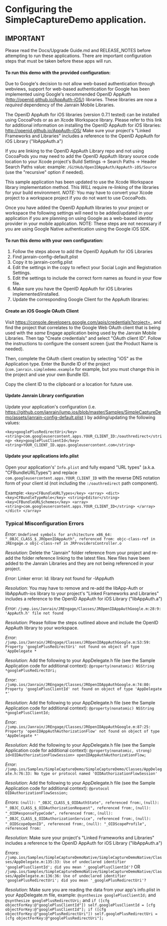 # Configuring the SimpleCaptureDemo application.

## IMPORTANT

Please read the Docs/Upgrade Guide.md and RELEASE_NOTES before attempting to run these applications.  There are important configuration steps that must be taken before these apps will run.

#### To run this demo with the provided configuration:

Due to Google's decision to not allow web-based authentication through webviews, support for web-based authentication for Google has been implemented using Google's recommended OpenID AppAuth (http://openid.github.io/AppAuth-iOS/) libraries.  These libraries are now a *required* dependency of the Janrain Mobile Libraries.

The OpenID AppAuth for iOS libraries (version 0.7.1 tested) can be installed using CocoaPods or as an Xcode Workspace library.  Please refer to this link for additional information on installing the OpenID AppAuth for iOS libraries: http://openid.github.io/AppAuth-iOS/ Make sure your project's "Linked Frameworks and Libraries" includes a reference to the OpenID AppAuth for iOS Library ("libAppAuth.a")

If you are linking to the OpenID AppAuth Library repo and not using CocoaPods you may need to add the OpenID AppAuth library source code location to your Xcode project's Build Settings -> Search Paths -> Header Search Paths value: example: `/GitHub/OpenIDAppAuth/AppAuth-iOS/Source` (use the "recursive" option if needed).

This sample application has been updated to use the Xcode Workspace library implementation method.  This *WILL* require re-linking of the libraries for your build environment. *NOTE:* You may have to convert your Xcode project to a workspace project if you do not want to use CocoaPods.

Once you have added the OpenID AppAuth libraries to your project or workspace the following settings will need to be added/updated in your application if you are planning on using Google as a web-based identity provider in your mobile application.  NOTE: These steps are not necessary if you are using Google Native authentication using the Google iOS SDK.


#### To run this demo with your own configuration:

1. Follow the steps above to add the OpenID AppAuth for iOS Libraries
3. Find janrain-config-default.plist
4. Copy it to janrain-config.plist
5. Edit the settings in the copy to reflect your Social Login and Registration Settings.
6. Edit the settings to include the correct form names as found in your flow file.
7. Make sure you have the OpenID AppAuth for iOS Libraries implemented/installed.
8. Update the corresponding Google Client for the AppAuth libraries:

#### Create an iOS Google OAuth Client

Visit https://console.developers.google.com/apis/credentials?project=_ and find the project that correlates to the Google Web OAuth client that is being used with the *same* Engage application being used by the Janrain Mobile Libraries. Then tap "Create credentials" and select "OAuth client ID".  Follow the instructions to configure the consent screen (just the Product Name is needed).

Then, complete the OAuth client creation by selecting "iOS" as the Application type.  Enter the Bundle ID of the project (`com.janrain.simpledemo.example` for example, but you must change this in the project and use your own Bundle ID).

Copy the client ID to the clipboard or a location for future use.

#### Update Janrain Library configuration
Update your application's configuration (i.e. https://github.com/janrain/jump.ios/blob/master/Samples/SimpleCaptureDemo/assets/janrain-config-default.plist ) by adding/updating the following values:

`<key>googlePlusRedirectUri</key>
<string>com.googleusercontent.apps.YOUR_CLIENT_ID:/oauthredirect</string>
<key>googlePlusClientId</key>
<string>YOUR_CLIENT_ID.apps.googleusercontent.com</string>`

#### Update your applications info.plist
Open your application's' `Info.plist` and fully expand "URL types" (a.k.a. "CFBundleURLTypes") and replace `com.googleusercontent.apps.YOUR_CLIENT_ID` with the reverse DNS notation form of your client id (not including the `:/oauthredirect` path component).

Example:
`<key>CFBundleURLTypes</key>
    <array>
        <dict>
        <key>CFBundleTypeRole</key>
        <string>Editor</string>
        <key>CFBundleURLSchemes</key>
        <array>
            <string>com.googleusercontent.apps.YOUR_CLIENT_ID</string>
        </array>
        </dict>
</array>
`

### Typical Misconfiguration Errors 

*Error*:
`Undefined symbols for architecture x86_64:
"_OBJC_CLASS_$_JROpenIDAppAuth", referenced from:
objc-class-ref in JREngage.o
objc-class-ref in JRProvidersController.o`

*Resolution*: Delete the "Janrain" folder reference from your project and re-add the folder reference linking to the latest files.  New files have been added to the Janrain Libraries and they are not being referenced in your project.

*Error*:
Linker error: ld: library not found for -lAppAuth

*Resolution*: You may have to remove and re-add the libApp-Auth or libAppAuth-ios library to your project's "Linked Frameworks and Libraries" includes a reference to the OpenID AppAuth for iOS Library ("libAppAuth.a")

*Error*:
`/jump.ios/Janrain/JREngage/Classes/JROpenIDAppAuthGoogle.m:28:9: 'AppAuth.h' file not found`

*Resolution*: Please follow the steps outlined above and include the OpenID AppAuth library to your workspace.

*Error*:
`/jump.ios/Janrain/JREngage/Classes/JROpenIDAppAuthGoogle.m:53:59: Property 'googlePlusRedirectUri' not found on object of type 'AppDelegate *`

*Resolution*: Add the following to your AppDelegate.h file (see the Sample Application code for additional context):
`@property(nonatomic) NSString *googlePlusRedirectUri;`


*Error*:
`/jump.ios/Janrain/JREngage/Classes/JROpenIDAppAuthGoogle.m:74:80: Property 'googlePlusClientId' not found on object of type 'AppDelegate *'`

*Resolution*: Add the following to your AppDelegate.h file (see the Sample Application code for additional context):
`@property(nonatomic) NSString *googlePlusClientId;`


*Error*:
`/jump.ios/Janrain/JREngage/Classes/JROpenIDAppAuthGoogle.m:87:25: Property 'openIDAppAuthAuthorizationFlow' not found on object of type 'AppDelegate *'`

*Resolution*: Add the following to your AppDelegate.h file (see the Sample Application code for additional context):
`@property(nonatomic, strong) id<OIDAuthorizationFlowSession> openIDAppAuthAuthorizationFlow;`

*Error*:
`/jump.ios/Samples/SimpleCaptureDemo/SimpleCaptureDemo/Classes/AppDelegate.h:76:33: No type or protocol named 'OIDAuthorizationFlowSession'`

*Resolution*: Add the following to your AppDelegate.h file (see the Sample Application code for additional context):
`@protocol OIDAuthorizationFlowSession;`

*Errors*:
`(null): "_OBJC_CLASS_$_OIDAuthState", referenced from:`,
`(null): "_OBJC_CLASS_$_OIDAuthorizationRequest", referenced from:`,
`(null): "_OIDResponseTypeCode", referenced from:`,
`(null): "_OBJC_CLASS_$_OIDAuthorizationService", referenced from:`,
`(null): "_OIDScopeOpenID", referenced from:`,
`(null): "_OIDScopeProfile", referenced from:`

*Resolution*: Make sure your project's "Linked Frameworks and Libraries" includes a reference to the OpenID AppAuth for iOS Library ("libAppAuth.a")

*Errors*:
`/jump.ios/Samples/SimpleCaptureDemoNative/SimpleCaptureDemoNative/Classes/AppDelegate.m:135:33: Use of undeclared identifier 'googlePlusClientId'; did you mean '_googlePlusClientId'?` OR
`/jump.ios/Samples/SimpleCaptureDemoNative/SimpleCaptureDemoNative/Classes/AppDelegate.m:136:36: Use of undeclared identifier 'googlePlusRedirectUri'; did you mean '_googlePlusRedirectUri'?`

*Resolution*:
Make sure you are reading the data from your app's info.plist in your AppDelegate.m file, example:
`@synthesize googlePlusClientId;` and
`@synthesize googlePlusRedirectUri;` and
`if ([cfg objectForKey:@"googlePlusClientId"])
        self.googlePlusClientId = [cfg objectForKey:@"googlePlusClientId"];
if ([cfg objectForKey:@"googlePlusRedirectUri"])
    self.googlePlusRedirectUri = [cfg objectForKey:@"googlePlusRedirectUri"];`

